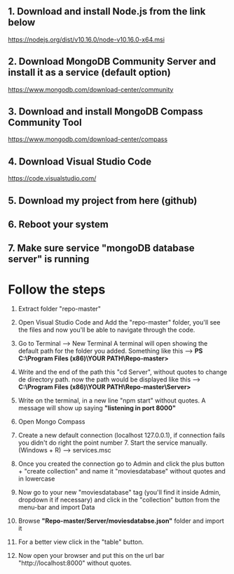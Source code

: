 ## 1. Download and install Node.js from the link below 

https://nodejs.org/dist/v10.16.0/node-v10.16.0-x64.msi

## 2. Download MongoDB Community Server and install it as a service (default option)

https://www.mongodb.com/download-center/community

## 3. Download and install MongoDB Compass Community Tool

https://www.mongodb.com/download-center/compass

## 4. Download Visual Studio Code

https://code.visualstudio.com/

## 5. Download my project from here (github)

## 6. Reboot your system

## 7. Make sure service "mongoDB database server" is running


# Follow the steps

1. Extract folder "repo-master"
2. Open Visual Studio Code and Add the "repo-master" folder, you'll see the files and now you'll be able to navigate through the code.
3. Go to Terminal --> New Terminal
A terminal will open showing the default path for the folder you added. Something like this --> **PS C:\Program Files (x86)\YOUR PATH\Repo-master>**
4. Write and the end of the path this "cd Server", without quotes to change de directory path. now the path would be displayed like this --> **C:\Program Files (x86)\YOUR PATH\Repo-master\Server>**
5. Write on the terminal, in a new line "npm start" without quotes. A message will show up saying **"listening in port 8000"**
6. Open Mongo Compass
7. Create a new default connection (localhost 127.0.0.1), if connection fails you didn't do right the point number 7. Start the service manually. (Windows + R) --> services.msc
8. Once you created the connection go to Admin and click the plus button + "create collection" and name it "moviesdatabase" without quotes and in lowercase
9. Now go to your new "moviesdatabase" tag (you'll find it inside Admin, dropdown it if necessary) and click in the "collection" button from the menu-bar and import Data
10. Browse **"Repo-master/Server/moviesdatabse.json"** folder and import it
11. For a better view click in the "table" button.

12. Now open your browser and put this on the url bar "http://localhost:8000" without quotes.



